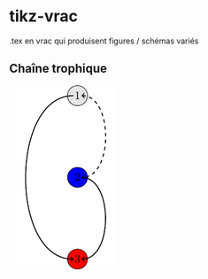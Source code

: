 # tikz-vrac

.tex en vrac qui produisent figures / schémas variés

## Chaîne trophique

![](figures/chaine_trophique-1.png)






